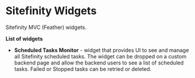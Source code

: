 # Sitefinity Widgets
Sitefinity MVC (Feather) widgets.

**List of widgets**

- **Scheduled Tasks Monitor** - widget that provides UI to see and manage all Sitefinity scheduled tasks. The widget can be dropped on a custom backend page and allow the backend users to see a list of scheduled tasks. Failed or Stopped tasks can be retried or deleted.

